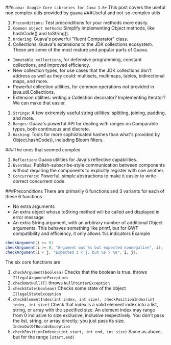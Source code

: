 ##`Guava: Google Core Libraries for Java 1.6+`
This post covers the useful non complex utils provided by guava
###Useful and not-so-complex utils
1. `Preconditions`: Test preconditions for your methods more easily.
2. `Common object methods`: Simplify implementing Object methods, like hashCode() and toString().
2. `Ordering`: Guava's powerful "fluent Comparator" class.
1. Collections: Guava's extensions to the JDK collections ecosystem. These are some of the most mature and popular parts of Guava.
  + `Immutable collections`, for defensive programming, constant collections, and improved efficiency.
  + New collection types, for use cases that the JDK collections don't address as well as they could: multisets, multimaps, tables, bidirectional maps, and more.
  + Powerful collection utilities, for common operations not provided in java.util.Collections.
  + Extension utilities: writing a Collection decorator? Implementing Iterator? We can make that easier.
1. `Strings`: A few extremely useful string utilities: splitting, joining, padding, and more.
2. `Ranges`: Guava's powerful API for dealing with ranges on Comparable types, both continuous and discrete.
3. `Hashing`: Tools for more sophisticated hashes than what's provided by Object.hashCode(), including Bloom filters.

###The ones that seemed complex
1. `Reflection`: Guava utilities for Java's reflective capabilities.
2. `EventBus`: Publish-subscribe-style communication between components without requiring the components to explicitly register with one another.
3. `Concurrency`: Powerful, simple abstractions to make it easier to write correct concurrent code.

###Preconditions
There are primarily 6 functions and 3 variants for each of these 6 functions
* No extra arguments
* An extra object whose toString method will be called and displayed in error message 
* An extra String argument, with an arbitrary number of additional Object arguments. This behaves something like printf, but for GWT compatibility and efficiency, it only allows %s indicators
Example
```java
checkArgument(i >= 0)
checkArgument(i >= 0, "Argument was %s but expected nonnegative", i);
checkArgument(i < j, "Expected i < j, but %s > %s", i, j);
```

The six core functions are

1. `checkArgument(boolean)`	Checks that the boolean is true. throws	`IllegalArgumentException`
2. `checkNotNull(T)` throws	`NullPointerException`
3. `checkState(boolean)`	Checks some state of the object `IllegalStateException`
4. `checkElementIndex(int index, int size), checkPositionIndex(int index, int size)` Check that index is a valid element index into a list, string, or array with the specified size. An element index may range from 0 inclusive to size exclusive, inclusive respectively. You don't pass the list, string, or array directly; you just pass its size. `IndexOutOfBoundsException`
5. `checkPositionIndexes(int start, int end, int size)` Same as above, but for the range `[start,end)` 
